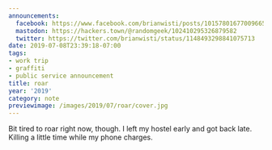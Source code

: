 ```yaml
---
announcements:
  facebook: https://www.facebook.com/brianwisti/posts/10157801677009665
  mastodon: https://hackers.town/@randomgeek/102410295326879582
  twitter: https://twitter.com/brianwisti/status/1148493298841075713
date: 2019-07-08T23:39:18-07:00
tags:
- work trip
- graffiti
- public service announcement
title: roar
year: '2019'
category: note
previewimage: /images/2019/07/roar/cover.jpg
---
```


Bit tired to roar right now, though. I left my hostel early and got back late.
Killing a little time while my phone charges.
